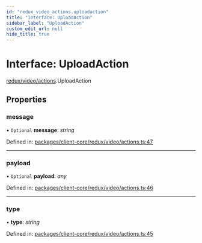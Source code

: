 ```yaml
---
id: "redux_video_actions.uploadaction"
title: "Interface: UploadAction"
sidebar_label: "UploadAction"
custom_edit_url: null
hide_title: true
---
```


# Interface: UploadAction

[redux/video/actions](../modules/redux_video_actions.md).UploadAction

## Properties

### message

• `Optional` **message**: *string*

Defined in: [packages/client-core/redux/video/actions.ts:47](https://github.com/xr3ngine/xr3ngine/blob/66a84a950/packages/client-core/redux/video/actions.ts#L47)

___

### payload

• `Optional` **payload**: *any*

Defined in: [packages/client-core/redux/video/actions.ts:46](https://github.com/xr3ngine/xr3ngine/blob/66a84a950/packages/client-core/redux/video/actions.ts#L46)

___

### type

• **type**: *string*

Defined in: [packages/client-core/redux/video/actions.ts:45](https://github.com/xr3ngine/xr3ngine/blob/66a84a950/packages/client-core/redux/video/actions.ts#L45)
